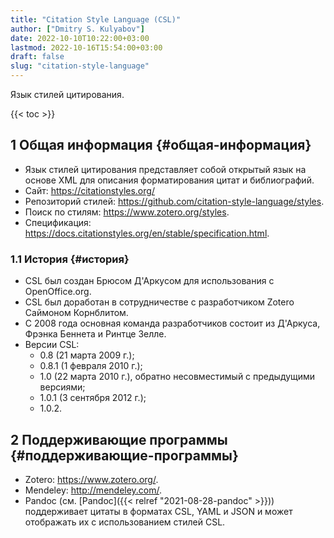 ```yaml
---
title: "Citation Style Language (CSL)"
author: ["Dmitry S. Kulyabov"]
date: 2022-10-10T10:22:00+03:00
lastmod: 2022-10-16T15:54:00+03:00
draft: false
slug: "citation-style-language"
---
```


Язык стилей цитирования.

<!--more-->

{{< toc >}}


## <span class="section-num">1</span> Общая информация {#общая-информация}

-   Язык стилей цитирования представляет собой открытый язык на основе XML для описания форматирования цитат и библиографий.
-   Сайт: <https://citationstyles.org/>
-   Репозиторий стилей: <https://github.com/citation-style-language/styles>.
-   Поиск по стилям: <https://www.zotero.org/styles>.
-   Спецификация: <https://docs.citationstyles.org/en/stable/specification.html>.


### <span class="section-num">1.1</span> История {#история}

-   CSL был создан Брюсом Д'Аркусом для использования с OpenOffice.org.
-   CSL был доработан в сотрудничестве с разработчиком Zotero Саймоном Корнблитом.
-   С 2008 года основная команда разработчиков состоит из Д'Аркуса, Фрэнка Беннета и Ринтце Зелле.
-   Версии CSL:
    -   0.8 (21 марта 2009 г.);
    -   0.8.1 (1 февраля 2010 г.);
    -   1.0 (22 марта 2010 г.), обратно несовместимый с предыдущими версиями;
    -   1.0.1 (3 сентября 2012 г.);
    -   1.0.2.


## <span class="section-num">2</span> Поддерживающие программы {#поддерживающие-программы}

-   Zotero: <https://www.zotero.org/>.
-   Mendeley: <http://mendeley.com/>.
-   Pandoc (см. [Pandoc]({{< relref "2021-08-28-pandoc" >}})) поддерживает цитаты в форматах CSL, YAML и JSON и может отображать их с использованием стилей CSL.
